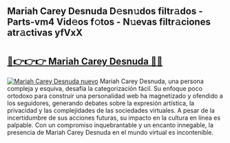 ## Mariah Carey Desnuda D𝚎sn𝚞dos filtr𝚊dos - Parts-vm4 Vid𝚎os f𝚘tos - N𝚞evas filtr𝚊ciones atr𝚊ctivas yfVxX

# <h2><a href="http://mb39ls.tromn.icu/?c=Mariah+Carey+Desnuda">🔗👉👉👉 Mariah Carey Desnuda 🔗🔗</a></h2>

[![Mariah Carey Desnuda nuevo](https://i.imgur.com/pEAQMta.gif)](http://mb39ls.tromn.icu/?c=Mariah+Carey+Desnuda)
Mariah Carey Desnuda, una persona compleja y esquiva, desafía la categorización fácil. Su enfoque poco ortodoxo para construir una personalidad web ha magnetizado y ofendido a los seguidores, generando debates sobre la expresión artística, la privacidad y las complejidades de las sociedades virtuales. A pesar de la incertidumbre de sus acciones futuras, su impacto en la cultura en línea es palpable. Con un compromiso inquebrantable y un encanto innegable, la presencia de Mariah Carey Desnuda en el mundo virtual es incontenible.
